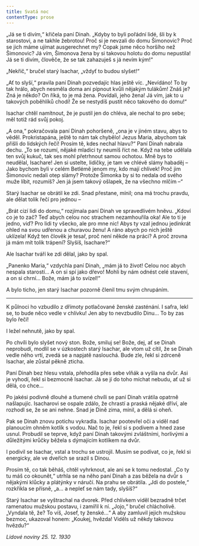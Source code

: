 ```yaml
---
title: Svatá noc
contentType: prose
---
```


<section>

„Já se ti divím,“ křičela paní Dinah. „Kdyby to byli pořádní lidé, šli by k starostovi, a ne takhle žebrotou! Proč si je nevzali do domu Šimonovic? Proč se jich máme ujímat ausgerechnet my? Copak jsme něco horšího než Šimonovic? Já vím, Šimonova žena by si takovou holotu do domu nepustila! Já se ti divím, člověče, že se tak zahazuješ s já nevím kým!“

„Nekřič,“ bručel starý Isachar, „vždyť to budou slyšet!“

„Ať to slyší,“ pravila paní Dinah pozvedajíc hlas ještě víc. „Nevídáno! To by tak hrálo, abych nesměla doma ani pípnout kvůli nějakým tulákům! Znáš je? Zná je někdo? On říká, to je má žena. Povídali, jeho žena! Já vím, jak to u takových poběhlíků chodí! Že se nestydíš pustit něco takového do domu!“

Isachar chtěl namítnout, že je pustil jen do chléva, ale nechal to pro sebe; měl totiž rád svůj pokoj.

„A ona,“ pokračovala paní Dinah pohoršeně, „ona je v jiném stavu, abys to věděl. Prokristapána, ještě to nám tak chybělo! Jezus Maria, abychom tak přišli do lidských řečí! Prosím tě, kdes nechal hlavu?“ Paní Dinah nabrala dechu. „To se rozumí, nějaké mladici ty neumíš říct ne. Když na tebe udělala ten svůj kukuč, tak ses mohl přetrhnout samou ochotou. Mně bys to neudělal, Isachare! Jen si ustelte, lidičky, je tam ve chlévě slámy habaděj – Jako bychom byli v celém Betlémě jenom my, kdo mají chlívek! Proč jim Šimonovic nedali otep slámy? Protože Šimonka by si to nedala od svého muže líbit, rozumíš? Jen já jsem takový ošlapek, že na všechno mlčím –“

Starý Isachar se obrátil ke zdi. Snad přestane, mínil; ona má trochu pravdu, ale dělat tolik řečí pro jednou –

„Brát cizí lidi do domu,“ rozjímala paní Dinah ve spravedlivém hněvu. „Kdoví co je to zač? Teď abych celou noc strachem nezamhouřila oka! Ale to ti je jedno, viď? Pro lidi ty všecko, ale pro mne nic! Abys ty vzal jednou jedinkrát ohled na svou udřenou a churavou ženu! A ráno abych po nich ještě uklízela! Když ten člověk je tesař, proč není někde na práci? A proč zrovna já mám mít tolik trápení? Slyšíš, Isachare?“

Ale Isachar tváří ke zdi dělal, jako by spal.

„Panenko Maria,“ vzdychla paní Dinah, „mám já to život! Celou noc abych nespala starostí… A on si spí jako dřevo! Mohli by nám odnést celé stavení, a on si chrní… Bože, mám já to svízel!“

A bylo ticho, jen starý Isachar pozorně členil tmu svým chrupáním.

* * *

K půlnoci ho vzbudilo z dřímoty potlačované ženské zasténání. I safra, lekl se, to bude něco vedle v chlívku! Jen aby to nevzbudilo Dinu… To by zas bylo řečí!

I ležel nehnutě, jako by spal.

Po chvíli bylo slyšet nový ston. Bože, smiluj se! Bože, dej, ať se Dinah neprobudí, modlil se v úzkostech starý Isachar, ale vtom už cítil, že se Dinah vedle něho vrtí, zvedá se a napjatě naslouchá. Bude zle, řekl si zdrceně Isachar, ale zůstal pěkně zticha.

Paní Dinah bez hlesu vstala, přehodila přes sebe vlňák a vyšla na dvůr. Asi je vyhodí, řekl si bezmocně Isachar. Já se jí do toho míchat nebudu, ať už si dělá, co chce…

Po jakési podivně dlouhé a tlumené chvíli se paní Dinah vrátila opatrně našlapujíc. Isacharovi se ospale zdálo, že chrastí a praská nějaké dříví, ale rozhodl se, že se ani nehne. Snad je Dině zima, mínil, a dělá si oheň.

Pak se Dinah znovu potichu vykradla. Isachar pootevřel oči a viděl nad planoucím ohněm kotlík s vodou. Nač to je, řekl si s podivem a hned zase usnul. Probudil se teprve, když paní Dinah takovými zvláštními, horlivými a důležitými krůčky běžela s dýmajícím kotlíkem na dvůr.

I podivil se Isachar, vstal a trochu se ustrojil. Musím se podívat, co je, řekl si energicky, ale ve dveřích se srazil s Dinou.

Prosím tě, co tak běháš, chtěl vyhrknout, ale ani se k tomu nedostal. „Co ty tu máš co okounět,“ utrhla se na něho paní Dinah a zas běžela na dvůr s nějakými klůcky a plátýnky v náručí. Na prahu se obrátila. „Jdi do postele,“ rozkřikla se přísně, „a… a nepleť se nám tady, slyšíš?“

Starý Isachar se vyštrachal na dvorek. Před chlívkem viděl bezradně trčet ramenatou mužskou postavu, i zamířil k ní. „Jojo,“ bručel chlácholivě. „Vyndala tě, že? To víš, Josef, ty ženské…“ A aby zamluvil jejich mužskou bezmoc, ukazoval honem: „Koukej, hvězda! Viděls už někdy takovou hvězdu?“

_Lidové noviny 25. 12. 1930_

</section>
